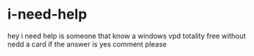 # i-need-help
hey i need help is someone that know a windows vpd totality free without nedd a card if the answer is yes comment please 
